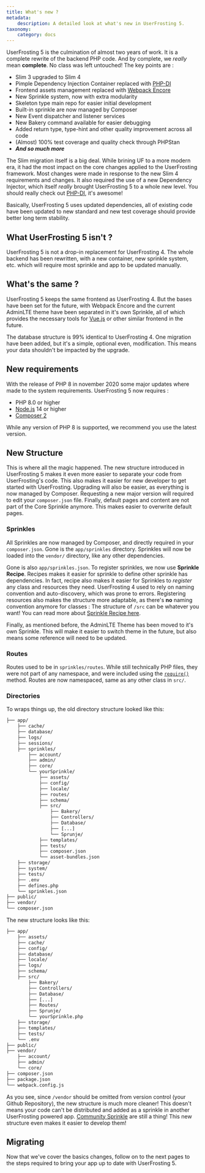 ```yaml
---
title: What's new ?
metadata:
    description: A detailed look at what's new in UserFrosting 5.
taxonomy:
    category: docs
---
```


UserFrosting 5 is the culmination of almost two years of work. It is a complete rewrite of the backend PHP code. And by complete, we _really_ mean **complete**. No class was left untouched! The key points are :
- Slim 3 upgraded to Slim 4
- Pimple Dependency Injection Container replaced with [PHP-DI](https://php-di.org)
- Frontend assets management replaced with [Webpack Encore](https://symfony.com/doc/current/frontend.html)
- New Sprinkle system, now with extra modularity
- Skeleton type main repo for easier initial development
- Built-in sprinkle are now managed by Composer
- New Event dispatcher and listener services
- New Bakery command available for easier debugging
- Added return type, type-hint and other quality improvement across all code
- (Almost) 100% test coverage and quality check through PHPStan
- ***And so much more***

The Slim migration itself is a big deal. While brining UF to a more modern era, it had the most impact on the core changes applied to the UserFrosting framework. Most changes were made in response to the new Slim 4 requirements and changes. It also required the use of a new Dependency Injector, which itself _really_ brought UserFrosting 5 to a whole new level. You should really check out [PHP-DI](https://php-di.org), it's awesome!

Basically, UserFrosting 5 uses updated dependencies, all of existing code have been updated to new standard and new test coverage should provide better long term stability.

## What UserFrosting 5 isn't ? 

UserFrosting 5 is not a drop-in replacement for UserFrosting 4. The whole backend has been rewritten, with a new container, new sprinkle system, etc. which will require most sprinkle and app to be updated manually.

## What's the same ?

UserFrosting 5 keeps the same frontend as UserFrosting 4. But the bases have been set for the future, with Webpack Encore and the current AdminLTE theme have been separated in it's own Sprinkle, all of which provides the necessary tools for [Vue.js](https://vuejs.org) or other similar frontend in the future.

The database structure is 99% identical to UserFrosting 4. One migration have been added, but it's a simple, optional even, modification. This means your data shouldn't be impacted by the upgrade. 

## New requirements

With the release of PHP 8 in november 2020 some major updates where made to the system requirements. UserFrosting 5 now requires :
- PHP 8.0 or higher
- [Node.js](https://nodejs.org/en/) 14 or higher
- [Composer 2](https://getcomposer.org/)

While any version of PHP 8 is supported, we recommend you use the latest version.

## New Structure

This is where all the magic happened. The new structure introduced in UserFrosting 5 makes it even more easier to separate your code from UserFrosting's code. This also makes it easier for new developer to get started with UserFrosting. Upgrading will also be easier, as everything is now managed by Composer. Requesting a new major version will required to edit your `composer.json` file. Finally, default pages and content are not part of the Core Sprinkle anymore. This makes easier to overwrite default pages.

### Sprinkles
All Sprinkles are now managed by Composer, and directly required in your `composer.json`. Gone is the `app/sprinkles` directory. Sprinkles will now be loaded into the `vendor/` directory, like any other dependencies.

Gone is also `app/sprinkles.json`. To register sprinkles, we now use **Sprinkle Recipe**. Recipes makes it easier for sprinkle to define other sprinkle has dependencies. In fact, recipe also makes it easier for Sprinkles to _register_ any class and resources they need. UserFrosting 4 used to rely on naming convention and auto-discovery, which was prone to errors. Registering resources also makes the structure more adaptable, as there's **no** naming convention anymore for classes : The structure of `/src` can be whatever you want! You can read more about [Sprinkle Recipe here](/sprinkles/recipe).

Finally, as mentioned before, the AdminLTE Theme has been moved to it's own Sprinkle. This will make it easier to switch theme in the future, but also means some reference will need to be updated.

### Routes

Routes used to be in `sprinkles/routes`. While still technically PHP files, they were not part of any namespace, and were included using the [`require()`](https://www.php.net/manual/fr/function.require.php) method. Routes are now namespaced, same as any other class in `src/`.

### Directories

To wraps things up, the old directory structure looked like this:

```txt
├── app/
    ├── cache/
    ├── database/
    ├── logs/
    ├── sessions/
    ├── sprinkles/
        ├── account/
        ├── admin/
        ├── core/
        └── yourSprinkle/
            ├── assets/
            ├── config/
            ├── locale/
            ├── routes/
            ├── schema/
            ├── src/
                ├── Bakery/
                ├── Controllers/
                ├── Database/
                ├── [...]
                └── Sprunje/
            ├── templates/
            ├── tests/
            ├── composer.json
            └── asset-bundles.json
    ├── storage/
    ├── system/
    ├── tests/
    ├── .env
    ├── defines.php
    └── sprinkles.json
├── public/
├── vendor/
└── composer.json
```

The new structure looks like this:
```txt
├── app/
    ├── assets/
    ├── cache/
    ├── config/
    ├── database/
    ├── locale/
    ├── logs/
    ├── schema/
    ├── src/
        ├── Bakery/
        ├── Controllers/
        ├── Database/
        ├── [...]
        ├── Routes/
        ├── Sprunje/
        └── yourSprinkle.php
    ├── storage/
    ├── templates/
    ├── tests/
    └── .env
├── public/
├── vendor/
    ├── account/
    ├── admin/
    └── core/
├── composer.json
├── package.json
└── webpack.config.js
```

As you see, since `/vendor` should be omitted from version control (your Github Repository), the new structure is much more cleaner! This doesn't means your code can't be distributed and added as a sprinkle in another UserFrosting powered app. [Community Sprinkle](/sprinkles/community) are still a thing! This new structure even makes it easier to develop them!

<!-- Uncomment once the path are valid, and changelog complete? -->
<!--## Full Changelog

If you're interested in the complete changelog, you can find it for every component on Github:

| Component | Changelog                                                                |
| :-------: | ------------------------------------------------------------------------ |
| Framework | <https://github.com/userfrosting/framework/blob/5.0/CHANGELOG.md>        |
|   Core    | <https://github.com/userfrosting/sprinkle-core/blob/5.0/CHANGELOG.md>    |
|  Account  | <https://github.com/userfrosting/sprinkle-account/blob/5.0/CHANGELOG.md> |
|   Admin   | <https://github.com/userfrosting/sprinkle-admin/blob/5.0/CHANGELOG.md>   |
| AdminLTE  | <https://github.com/userfrosting/theme-adminlte/blob/5.0/CHANGELOG.md>   |-->

## Migrating

Now that we've cover the basics changes, follow on to the next pages to the steps required to bring your app up to date with UserFrosting 5.
